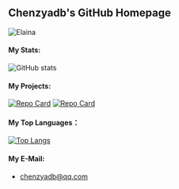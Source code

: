 ## Chenzyadb's GitHub Homepage
![Elaina](https://github.com/chenzyyzd/chenzyyzd/blob/main/images/elaina.gif)  
#### My Stats:
![GitHub stats](https://github-readme-stats-547w51347-chenzyyzd.vercel.app/api?username=chenzyyzd&count_private=true)  
#### My Projects:
[![Repo Card](https://github-readme-stats-547w51347-chenzyyzd.vercel.app/api/pin/?username=chenzyyzd&repo=CuprumTurbo-Scheduler)](https://github.com/chenzyyzd/CuprumTurbo-Scheduler)
[![Repo Card](https://github-readme-stats-547w51347-chenzyyzd.vercel.app/api/pin/?username=chenzyyzd&repo=WannaRecite)](https://github.com/chenzyyzd/WannaRecite)  
#### My Top Languages：
[![Top Langs](https://github-readme-stats-547w51347-chenzyyzd.vercel.app/api/top-langs/?username=chenzyyzd&layout=compact&count_private=true)](https://github.com/chenzyyzd/CuprumTurbo-Scheduler)  
#### My E-Mail:
- chenzyadb@qq.com
